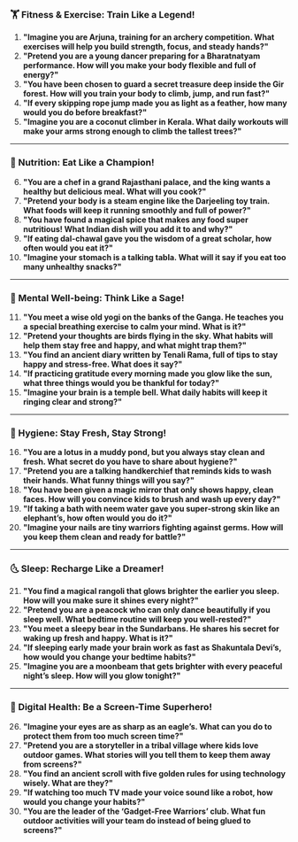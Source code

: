 ### **🏋️ Fitness & Exercise: Train Like a Legend!**  
1. **"Imagine you are Arjuna, training for an archery competition. What exercises will help you build strength, focus, and steady hands?"**  
2. **"Pretend you are a young dancer preparing for a Bharatnatyam performance. How will you make your body flexible and full of energy?"**  
3. **"You have been chosen to guard a secret treasure deep inside the Gir forest. How will you train your body to climb, jump, and run fast?"**  
4. **"If every skipping rope jump made you as light as a feather, how many would you do before breakfast?"**  
5. **"Imagine you are a coconut climber in Kerala. What daily workouts will make your arms strong enough to climb the tallest trees?"**  

---

### **🍛 Nutrition: Eat Like a Champion!**  
6. **"You are a chef in a grand Rajasthani palace, and the king wants a healthy but delicious meal. What will you cook?"**  
7. **"Pretend your body is a steam engine like the Darjeeling toy train. What foods will keep it running smoothly and full of power?"**  
8. **"You have found a magical spice that makes any food super nutritious! What Indian dish will you add it to and why?"**  
9. **"If eating dal-chawal gave you the wisdom of a great scholar, how often would you eat it?"**  
10. **"Imagine your stomach is a talking tabla. What will it say if you eat too many unhealthy snacks?"**  

---

### **🧘 Mental Well-being: Think Like a Sage!**  
11. **"You meet a wise old yogi on the banks of the Ganga. He teaches you a special breathing exercise to calm your mind. What is it?"**  
12. **"Pretend your thoughts are birds flying in the sky. What habits will help them stay free and happy, and what might trap them?"**  
13. **"You find an ancient diary written by Tenali Rama, full of tips to stay happy and stress-free. What does it say?"**  
14. **"If practicing gratitude every morning made you glow like the sun, what three things would you be thankful for today?"**  
15. **"Imagine your brain is a temple bell. What daily habits will keep it ringing clear and strong?"**  

---

### **🛁 Hygiene: Stay Fresh, Stay Strong!**  
16. **"You are a lotus in a muddy pond, but you always stay clean and fresh. What secret do you have to share about hygiene?"**  
17. **"Pretend you are a talking handkerchief that reminds kids to wash their hands. What funny things will you say?"**  
18. **"You have been given a magic mirror that only shows happy, clean faces. How will you convince kids to brush and wash up every day?"**  
19. **"If taking a bath with neem water gave you super-strong skin like an elephant’s, how often would you do it?"**  
20. **"Imagine your nails are tiny warriors fighting against germs. How will you keep them clean and ready for battle?"**  

---

### **🌜 Sleep: Recharge Like a Dreamer!**  
21. **"You find a magical rangoli that glows brighter the earlier you sleep. How will you make sure it shines every night?"**  
22. **"Pretend you are a peacock who can only dance beautifully if you sleep well. What bedtime routine will keep you well-rested?"**  
23. **"You meet a sleepy bear in the Sundarbans. He shares his secret for waking up fresh and happy. What is it?"**  
24. **"If sleeping early made your brain work as fast as Shakuntala Devi’s, how would you change your bedtime habits?"**  
25. **"Imagine you are a moonbeam that gets brighter with every peaceful night’s sleep. How will you glow tonight?"**  

---

### **📱 Digital Health: Be a Screen-Time Superhero!**  
26. **"Imagine your eyes are as sharp as an eagle’s. What can you do to protect them from too much screen time?"**  
27. **"Pretend you are a storyteller in a tribal village where kids love outdoor games. What stories will you tell them to keep them away from screens?"**  
28. **"You find an ancient scroll with five golden rules for using technology wisely. What are they?"**  
29. **"If watching too much TV made your voice sound like a robot, how would you change your habits?"**  
30. **"You are the leader of the ‘Gadget-Free Warriors’ club. What fun outdoor activities will your team do instead of being glued to screens?"**

